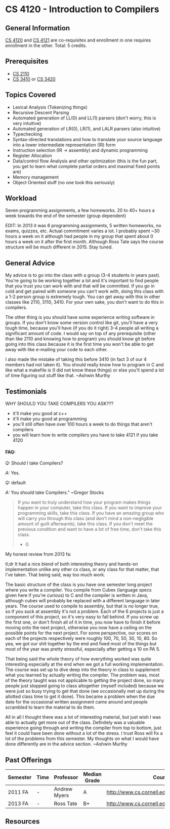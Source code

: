 # CS 4120 - Introduction to Compilers

## General Information
[CS 4120](https://github.com/mrkev/Official-CS-Wiki/blob/master/classes/CS4120.md) and [CS 4121](https://github.com/mrkev/Official-CS-Wiki/blob/master/classes/CS4121.md) are co-requisites and enrollment in one requires enrollment in the other. Total: 5 credits.

## Prerequisites
 - [CS 2110](https://github.com/mrkev/Official-CS-Wiki/blob/master/classes/CS1115.md)
 - [CS 3410](https://github.com/mrkev/Official-CS-Wiki/blob/master/classes/CS3410.md) or [CS 3420](https://github.com/mrkev/Official-CS-Wiki/blob/master/classes/CS3420.md)

## Topics Covered
 - Lexical Analysis (Tokenizing things)
 - Recursive Descent Parsing
 - Automated generation of LL(0) and LL(1) parsers (don't worry, this is very intuitive)
 - Automated generation of LR(0), LR(1), and LALR parsers (also intuitive)
 - Typechecking
 - Syntax-directed translations and how to translate your source language into a lower intermediate representation (IR) form
 - Instruction selection (IR -> assembly) and dynamic programming
 - Register Allocation
 - Data/control flow Analysis and other optimization (this is the fun part, you get to learn what complete partial orders and maximal fixed points are)
 - Memory management
 - Object Oriented stuff (no one took this seriously)

## Workload
Seven programming assignments, a few homeworks. 20 to 40+ hours a week towards the end of the semester (group dependent)

EDIT: In 2013 it was 6 programming assignments, 5 written homeworks, no exams, quizzes, etc. Actual commitment varies a lot. I probably spent ~30 hours a week on it although had people in my group that spent about 0 hours a week on it after the first month. Although Ross Tate says the course structure will be much different in 2015. Stay tuned.

## General Advice
My advice is to go into the class with a group (3-4 students in years past). You're going to be working together a lot and it's important to find people that you trust you can work with and that will be committed. If you go in cold and get paired with someone you can't work with, doing this class with a 1-2 person group is extremely tough. You can get away with this in other classes like 2110, 3110, 3410. For your own sake, you don't want to do this in compilers.

The other thing is you should have some experience writing software in groups. If you don't know some version control like git, you'll have a very tough time, because you'll have (if you do it right) 3-4 people all writing a significant amount of code. I would say on top of any prerequisite (other than like 2110 and knowing how to program) you should know git before going into this class because it is the first time you won't be able to get away with like e-mailing your code to each other.

I also made the mistake of taking this before 3410 (in fact 3 of our 4 members had not taken it). You should really know how to program in C and like what a makefile is (I did not know these things) or else you'll spend a lot of time figuring out stuff like that. ~Ashwin Murthy

## Testimonials
WHY SHOULD YOU TAKE COMPILERS YOU ASK???
 - it'll make you good at c++
 - it'll make you good at programming
 - you'll still often have over 100 hours a week to do things that aren't compilers
 - you will learn how to write compilers you have to take 4121 if you take 4120

#### FAQ:

*Q:* Should I take Compilers?

*A:* Yes.

*Q:* default

*A:* You should take Compilers." ~Gregor Stocks

> If you want to truly understand how your program makes things happen in your computer, take this class. If you want to improve your programming skills, take this class. If you have an amazing group who will carry you through this class (and don't mind a non-negligible amount of guilt afterwards), take this class. If you don't meet the previous condition and want to have a lot of free time, don't take this class.
> - G



My honest review from 2013 fa:

tl;dr It had a nice blend of both interesting theory and hands-on implementation unlike any other cs class, or any class for that matter, that I've taken. That being said, way too much work.

The basic structure of the class is you have one semester long project where you write a compiler. You compile from Cubex (language specs given here if you're curious) to C and the compiler is written in Java, although cubex will probably be replaced with a different language in later years. The course used to compile to assembly, but that is no longer true, so if you suck at assembly it's not a problem. Each of the 6 projects is just a component of this project, so it's very easy to fall behind. If you screw up the first one, or don't finish all of it in time, you now have to finish it before moving onto the next project, otherwise you now have a ceiling on the possible points for the next project. For some perspective, our scores on each of the projects respectively were roughly 100, 70, 50, 30, 10, 80. So yea, we got our shit together by the end and fixed most of the things but most of the year was pretty stressful, especially after getting a 10 on PA 5.

That being said the whole theory of how everything worked was quite interesting especially at the end when we got a full working implementation. The course was set up to dive deep into the theory in class to supplement what you learned by actually writing the compiler. The problem was, most of the theory taught was not applicable to getting the project done, so many people just stopped going to class altogether (myself included) because we were just so busy trying to get that done (we occasionally met up during the allotted class time to get it done). This became a problem when the due date for the occasional written assignment came around and people scrambled to learn the material to do them.

All in all I thought there was a lot of interesting material, but just wish I was able to actually get more out of the class. Definitely was a valuable experience going through and writing the compiler from top to bottom, just feel it could have been done without a lot of the stress. I trust Ross will fix a lot of the problems from this semester. My thoughts on what I would have done differently are in the advice section. ~Ashwin Murthy

## Past Offerings
| Semester | Time | Professor | Median Grade | Course Page |
| --- | --- | --- | --- | --- |
| 2011 FA | - | Andrew Myers | A | http://www.cs.cornell.edu/courses/cs4120/2011fa/ |
| 2013 FA | - | Ross Tate | B+ | http://www.cs.cornell.edu/courses/cs4120/2013fa/ |

## Resources
